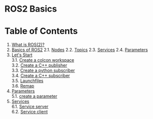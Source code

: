 # ROS2 Basics

# Table of Contents
1. [What is ROS(2)?](#what-is-ros2)
2. [Basics of ROS2](#basics-of-ros2)
2.1. [Nodes](#what-are-nodes)
2.2. [Topics](#what-are-topics)
2.3. [Services](#what-are-services)
2.4. [Parameters](#what-are-parameters)
3. [Let's Start](#let's-start)  
3.1. [Create a colcon workspace](#create-a-colcon-workspace)  
3.2. [Create a C++ publisher](#create-a-c-publisher)  
3.3. [Create a python subscriber](#create-a-python-subscriber)  
3.4. [Create a C++ subscriber](#create-a-c-subscriber)  
3.5. [Launchfiles](#launchfiles)  
3.6. [Remap](#remap)  
5. [Parameters](#parameters)  
5.1. [create a parameter](#create-a-parameter)  
6. [Services](#services)  
6.1. [Service server](#service-server)  
6.2. [Service client](#service-client)  
